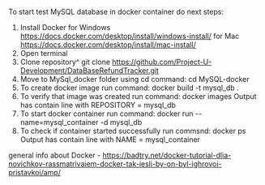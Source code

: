 To start test MySQL database in docker container do next steps:

1. Install Docker for Windows https://docs.docker.com/desktop/install/windows-install/ for Mac https://docs.docker.com/desktop/install/mac-install/
2. Open terminal
3. Clone repository^
     git clone https://github.com/Project-U-Development/DataBaseRefundTracker.git
4. Move to MySql_docker folder using cd command:
    cd MySQL-docker
5. To create docker image run command:
    docker build -t mysql_db .
6. To verify that image was created run command:
    docker images
    Output has contain line with REPOSITORY = mysql_db
7. To start docker container run command:
    docker run  --name=mysql_container -d mysql_db
8. To check if container started successfully run commsnd:
    docker ps
    Output has contain line with NAME = mysql_container

general info about Docker - https://badtry.net/docker-tutorial-dlia-novichkov-rassmatrivaiem-docker-tak-iesli-by-on-byl-ighrovoi-pristavkoi/amp/
